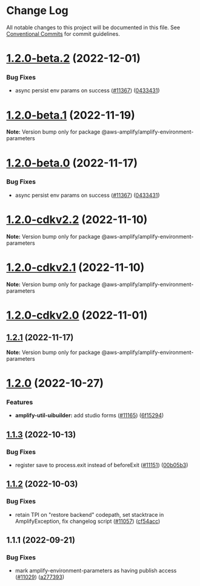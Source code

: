 # Change Log

All notable changes to this project will be documented in this file.
See [Conventional Commits](https://conventionalcommits.org) for commit guidelines.

# [1.2.0-beta.2](https://github.com/aws-amplify/amplify-cli/compare/@aws-amplify/amplify-environment-parameters@1.2.1...@aws-amplify/amplify-environment-parameters@1.2.0-beta.2) (2022-12-01)


### Bug Fixes

* async persist env params on success ([#11367](https://github.com/aws-amplify/amplify-cli/issues/11367)) ([0433431](https://github.com/aws-amplify/amplify-cli/commit/043343159020b4f7b566e4d3d356aebe68df9b6a))





# [1.2.0-beta.1](https://github.com/aws-amplify/amplify-cli/compare/@aws-amplify/amplify-environment-parameters@1.2.0-beta.0...@aws-amplify/amplify-environment-parameters@1.2.0-beta.1) (2022-11-19)

**Note:** Version bump only for package @aws-amplify/amplify-environment-parameters





# [1.2.0-beta.0](https://github.com/aws-amplify/amplify-cli/compare/@aws-amplify/amplify-environment-parameters@1.2.0-cdkv2.0...@aws-amplify/amplify-environment-parameters@1.2.0-beta.0) (2022-11-17)


### Bug Fixes

* async persist env params on success ([#11367](https://github.com/aws-amplify/amplify-cli/issues/11367)) ([0433431](https://github.com/aws-amplify/amplify-cli/commit/043343159020b4f7b566e4d3d356aebe68df9b6a))





# [1.2.0-cdkv2.2](https://github.com/aws-amplify/amplify-cli/compare/@aws-amplify/amplify-environment-parameters@1.2.0-cdkv2.0...@aws-amplify/amplify-environment-parameters@1.2.0-cdkv2.2) (2022-11-10)

**Note:** Version bump only for package @aws-amplify/amplify-environment-parameters





# [1.2.0-cdkv2.1](https://github.com/aws-amplify/amplify-cli/compare/@aws-amplify/amplify-environment-parameters@1.2.0-cdkv2.0...@aws-amplify/amplify-environment-parameters@1.2.0-cdkv2.1) (2022-11-10)

**Note:** Version bump only for package @aws-amplify/amplify-environment-parameters





# [1.2.0-cdkv2.0](https://github.com/aws-amplify/amplify-cli/compare/@aws-amplify/amplify-environment-parameters@1.1.3...@aws-amplify/amplify-environment-parameters@1.2.0-cdkv2.0) (2022-11-01)
## [1.2.1](https://github.com/aws-amplify/amplify-cli/compare/@aws-amplify/amplify-environment-parameters@1.2.0...@aws-amplify/amplify-environment-parameters@1.2.1) (2022-11-17)

**Note:** Version bump only for package @aws-amplify/amplify-environment-parameters





# [1.2.0](https://github.com/aws-amplify/amplify-cli/compare/@aws-amplify/amplify-environment-parameters@1.1.3...@aws-amplify/amplify-environment-parameters@1.2.0) (2022-10-27)


### Features

* **amplify-util-uibuilder:** add studio forms ([#11165](https://github.com/aws-amplify/amplify-cli/issues/11165)) ([6f15294](https://github.com/aws-amplify/amplify-cli/commit/6f15294d6809639c7d7e7d3aa4378df894168b0b))





## [1.1.3](https://github.com/aws-amplify/amplify-cli/compare/@aws-amplify/amplify-environment-parameters@1.1.2...@aws-amplify/amplify-environment-parameters@1.1.3) (2022-10-13)


### Bug Fixes

* register save to process.exit instead of beforeExit ([#11151](https://github.com/aws-amplify/amplify-cli/issues/11151)) ([00b05b3](https://github.com/aws-amplify/amplify-cli/commit/00b05b305874d52f13760da25c3722653c070dee))





## [1.1.2](https://github.com/aws-amplify/amplify-cli/compare/@aws-amplify/amplify-environment-parameters@1.1.1...@aws-amplify/amplify-environment-parameters@1.1.2) (2022-10-03)


### Bug Fixes

* retain TPI on "restore backend" codepath, set stacktrace in AmplifyException, fix changelog script ([#11057](https://github.com/aws-amplify/amplify-cli/issues/11057)) ([cf54acc](https://github.com/aws-amplify/amplify-cli/commit/cf54accdca6c7bb1663371f98d48321edcaa76a1))





## 1.1.1 (2022-09-21)


### Bug Fixes

* mark amplify-environment-parameters as having publish access ([#11029](https://github.com/aws-amplify/amplify-cli/issues/11029)) ([a277393](https://github.com/aws-amplify/amplify-cli/commit/a2773939af5513b51191d4f1348fbc53580ff587))
